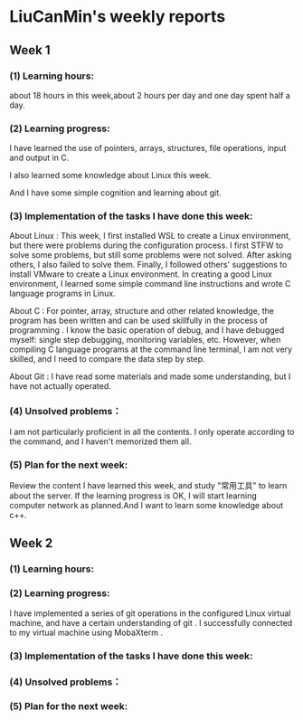 # LiuCanMin's weekly reports
## Week 1
### (1) Learning hours:

about 18 hours in this week,about 2 hours per day and one day spent half a day.

### (2) Learning progress:

I have learned the use of pointers, arrays, structures, file operations, input and output in C.  

I also learned some knowledge about Linux this week.  

And I have some simple cognition and learning about git.

### (3) Implementation of the tasks I have done this week:

About Linux : This week, I first installed WSL to create a Linux environment, but there were problems during the configuration process. I first STFW to solve some problems, but still some problems were not solved. After asking others, I also failed to solve them. Finally, I followed others' suggestions to install VMware to create a Linux environment. In creating a good Linux environment, I learned some simple command line instructions and wrote C language programs in Linux.  

About C : For pointer, array, structure and other related knowledge, the program has been written and can be used skillfully in the process of programming . I know the basic operation of debug, and I have debugged myself: single step debugging, monitoring variables, etc. However, when compiling C language programs at the command line terminal, I am not very skilled, and I need to compare the data step by step.  

About Git : I have read some materials and made some understanding, but I have not actually operated.  

### (4) Unsolved problems：

I am not particularly proficient in all the contents. I only operate according to the command, and I haven't memorized them all. 

### (5) Plan for the next week:

Review the content I have learned this week, and study "常用工具" to learn about the server. If the learning progress is OK, I will start learning computer network as planned.And I want to learn some knowledge about c++.

## Week 2

### (1) Learning hours:

### (2) Learning progress:

I have implemented a series of git operations in the configured Linux virtual machine, and have a certain understanding of git . I successfully connected to my virtual machine using MobaXterm .

### (3) Implementation of the tasks I have done this week:

### (4) Unsolved problems：

### (5) Plan for the next week:
